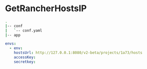 # GetRancherHostsIP

```bash
.
|-- conf
|   `-- conf.yaml
|-- app
```

```yaml
envs:
  - env: 
    hostsUrl: http://127.0.0.1:8080/v2-beta/projects/1a73/hosts
    accessKey: 
    secretkey: 
```
